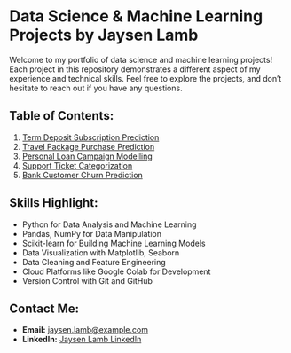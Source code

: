 # Data Science & Machine Learning Projects by Jaysen Lamb

Welcome to my portfolio of data science and machine learning projects! Each project in this repository demonstrates a different aspect of my experience and technical skills. Feel free to explore the projects, and don’t hesitate to reach out if you have any questions.

## Table of Contents:
1. [Term Deposit Subscription Prediction](./Term_Deposit_Subscription_Prediction)
2. [Travel Package Purchase Prediction](./Travel_Package_Purchase_Prediction)
3. [Personal Loan Campaign Modelling](./Personal_Loan_Campaign_Modelling)
4. [Support Ticket Categorization](./Support_Ticket_Categorization)
5. [Bank Customer Churn Prediction](./Bank_Customer_Churn_Prediction)

## Skills Highlight:
- Python for Data Analysis and Machine Learning
- Pandas, NumPy for Data Manipulation
- Scikit-learn for Building Machine Learning Models
- Data Visualization with Matplotlib, Seaborn
- Data Cleaning and Feature Engineering
- Cloud Platforms like Google Colab for Development
- Version Control with Git and GitHub

## Contact Me:
- **Email:** jaysen.lamb@example.com
- **LinkedIn:** [Jaysen Lamb LinkedIn](https://linkedin.com/in/jaysenlamb)
